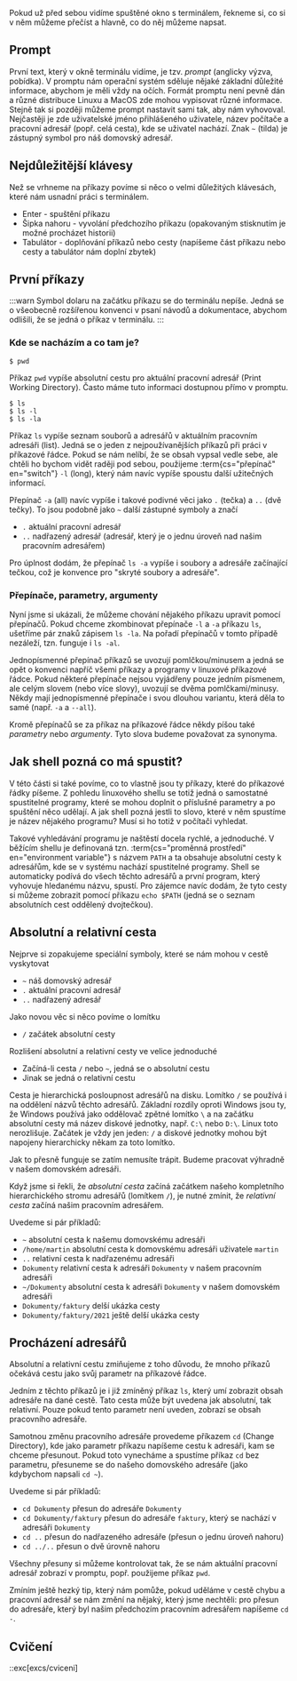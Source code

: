 Pokud už před sebou vidíme spuštěné okno s terminálem, řekneme si, co si v něm můžeme přečíst a hlavně, co do něj můžeme napsat.

## Prompt
První text, který v okně terminálu vidíme, je tzv. _prompt_ (anglicky výzva, pobídka). V promptu nám operační systém sděluje nějaké základní důležité informace, abychom je měli vždy na očích. Formát promptu není pevně dán a různé distribuce Linuxu a MacOS zde mohou vypisovat různé informace. Stejně tak si později můžeme prompt nastavit sami tak, aby nám vyhovoval. Nejčastěji je zde uživatelské jméno přihlášeného uživatele, název počítače a pracovní adresář (popř. celá cesta), kde se uživatel nachází. Znak `~` (tilda) je zástupný symbol pro náš domovský adresář.


## Nejdůležitější klávesy
Než se vrhneme na příkazy povíme si něco o velmi důležitých klávesách, které nám usnadní práci s terminálem.

* Enter - spuštění příkazu
* Šipka nahoru - vyvolání předchozího příkazu (opakovaným stisknutím je možné procházet historii)
* Tabulátor - doplňování příkazů nebo cesty (napíšeme část příkazu nebo cesty a tabulátor nám doplní zbytek)


## První příkazy

:::warn
Symbol dolaru na začátku příkazu se do terminálu nepíše. Jedná se o všeobecně rozšířenou konvenci v psaní návodů a dokumentace, abychom odlišili, že se jedná o příkaz v terminálu.
:::

### Kde se nacházím a co tam je?
```shell
$ pwd
```

Příkaz `pwd` vypíše absolutní cestu pro aktuální pracovní adresář (Print Working Directory). Často máme tuto informaci dostupnou přímo v promptu.

```shell
$ ls
$ ls -l
$ ls -la
```

Příkaz `ls` vypíše seznam souborů a adresářů v aktuálním pracovním adresáři (list). Jedná se o jeden z nejpoužívanějších příkazů při práci v příkazové řádce. Pokud se nám nelíbí, že se obsah vypsal vedle sebe, ale chtěli ho bychom vidět raději pod sebou, použijeme :term{cs="přepínač" en="switch"} `-l` (long), který nám navíc vypíše spoustu další užitečných informací.

Přepínač `-a` (all) navíc vypíše i takové podivné věci jako `.` (tečka) a `..` (dvě tečky). To jsou podobně jako `~` další zástupné symboly a značí

* `.` aktuální pracovní adresář
* `..` nadřazený adresář (adresář, který je o jednu úroveň nad našim pracovním adresářem)

Pro úplnost dodám, že přepínač `ls -a` vypíše i soubory a adresáře začínající tečkou, což je konvence pro "skryté soubory a adresáře".

### Přepínače, parametry, argumenty
Nyní jsme si ukázali, že můžeme chování nějakého příkazu upravit pomocí přepínačů. Pokud chceme zkombinovat přepínače `-l` a `-a` příkazu `ls`, ušetříme pár znaků zápisem `ls -la`. Na pořadí přepínačů v tomto případě nezáleží, tzn. funguje i `ls -al`.

Jednopísmenné přepínač příkazů se uvozují pomlčkou/minusem a jedná se opět o konvenci napříč všemi příkazy a programy v linuxové příkazové řádce. Pokud některé přepínače nejsou vyjádřeny pouze jedním písmenem, ale celým slovem (nebo více slovy), uvozují se dvěma pomlčkami/minusy. Někdy mají jednopísmenné přepínače i svou dlouhou variantu, která děla to samé (např. `-a` a `--all`).

Kromě přepínačů se za příkaz na příkazové řádce někdy píšou také _parametry_ nebo _argumenty_. Tyto slova budeme považovat za synonyma.

## Jak shell pozná co má spustit?
V této části si také povíme, co to vlastně jsou ty příkazy, které do příkazové řádky píšeme. Z pohledu linuxového shellu se totiž jedná o samostatné spustitelné programy, které se mohou doplnit o příslušné parametry a po spuštění něco udělají. A jak shell pozná jestli to slovo, které v něm spustíme je název nějakého programu? Musí si ho totiž v počítači vyhledat.

Takové vyhledávání programu je naštěstí docela rychlé, a jednoduché. V běžícím shellu je definovaná tzn. :term{cs="proměnná prostředí" en="environment variable"} s názvem `PATH` a ta obsahuje absolutní cesty k adresářům, kde se v systému nachází spustitelné programy. Shell se automaticky podívá do všech těchto adresářů a první program, který vyhovuje hledanému názvu, spustí. Pro zájemce navíc dodám, že tyto cesty si můžeme zobrazit pomocí příkazu `echo $PATH` (jedná se o seznam absolutních cest oddělený dvojtečkou).


## Absolutní a relativní cesta

Nejprve si zopakujeme speciální symboly, které se nám mohou v cestě vyskytovat

* `~` náš domovský adresář
* `.` aktuální pracovní adresář
* `..` nadřazený adresář

Jako novou věc si něco povíme o lomítku

* `/` začátek absolutní cesty

Rozlišení absolutní a relativní cesty ve velice jednoduché

* Začíná-li cesta `/` nebo `~`, jedná se o absolutní cestu
* Jinak se jedná o relativní cestu

Cesta je hierarchická posloupnost adresářů na disku. Lomítko `/` se používá i na oddělení názvů těchto adresářů. Základní rozdíly oproti Windows jsou ty, že Windows používá jako oddělovač zpětné lomítko `\` a na začátku absolutní cesty má název diskové jednotky, např. `C:\` nebo `D:\`. Linux toto nerozlišuje. Začátek je vždy jen jeden: `/` a diskové jednotky mohou být napojeny hierarchicky někam za toto lomítko.

Jak to přesně funguje se zatím nemusíte trápit. Budeme pracovat výhradně v našem domovském adresáři.

Když jsme si řekli, že _absolutní cesta_ začíná začátkem našeho kompletního hierarchického stromu adresářů (lomítkem `/`), je nutné zmínit, že _relativní cesta_ začíná našim pracovním adresářem.

Uvedeme si pár příkladů:
* `~` absolutní cesta k našemu domovskému adresáři
* `/home/martin` absolutní cesta k domovskému adresáři uživatele `martin`
* `..` relativní cesta k nadřazenému adresáři
* `Dokumenty` relativní cesta k adresáři `Dokumenty` v našem pracovním adresáři
* `~/Dokumenty` absolutní cesta k adresáři `Dokumenty` v našem domovském adresáři
* `Dokumenty/faktury` delší ukázka cesty
* `Dokumenty/faktury/2021` ještě delší ukázka cesty


## Procházení adresářů

Absolutní a relativní cestu zmiňujeme z toho důvodu, že mnoho příkazů očekává cestu jako svůj parametr na příkazové řádce.

Jedním z těchto příkazů je i již zmíněný příkaz `ls`, který umí zobrazit obsah adresáře na dané cestě. Tato cesta může být uvedena jak absolutní, tak relativní. Pouze pokud tento parametr není uveden, zobrazí se obsah pracovního adresáře.

Samotnou změnu pracovního adresáře provedeme příkazem `cd` (Change Directory), kde jako parametr příkazu napíšeme cestu k adresáři, kam se chceme přesunout. Pokud toto vynecháme a spustíme příkaz `cd` bez parametru, přesuneme se do našeho domovského adresáře (jako kdybychom napsali `cd ~`).

Uvedeme si pár příkladů:
* `cd Dokumenty` přesun do adresáře `Dokumenty`
* `cd Dokumenty/faktury` přesun do adresáře `faktury`, který se nachází v adresáři `Dokumenty`
* `cd ..` přesun do nadřazeného adresáře (přesun o jednu úroveň nahoru)
* `cd ../..` přesun o dvě úrovně nahoru

Všechny přesuny si můžeme kontrolovat tak, že se nám aktuální pracovní adresář zobrazí v promptu, popř. použijeme příkaz `pwd`.

Zmíním ještě hezký tip, který nám pomůže, pokud uděláme v cestě chybu a pracovní adresář se nám změní na nějaký, který jsme nechtěli: pro přesun do adresáře, který byl našim předchozím pracovním adresářem napíšeme `cd -`.

## Cvičení
::exc[excs/cviceni]
